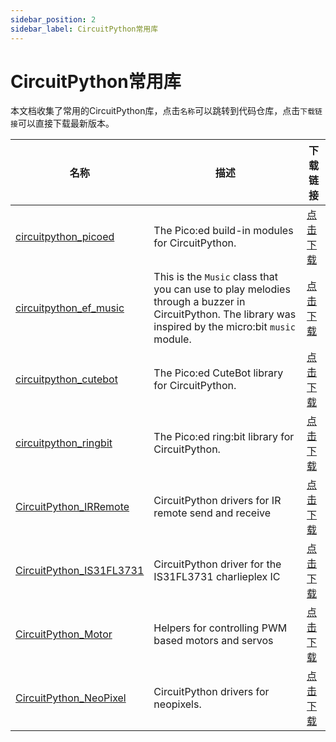 ```yaml
---
sidebar_position: 2
sidebar_label: CircuitPython常用库
---
```


# CircuitPython常用库

本文档收集了常用的CircuitPython库，点击`名称`可以跳转到代码仓库，点击`下载链接`可以直接下载最新版本。

| **名称** | **描述** | **下载链接** |
| --- | --- | --- |
| [circuitpython_picoed](https://github.com/elecfreaks/circuitpython_picoed) | The Pico:ed build-in modules for CircuitPython. | [点击下载](https://github.com/elecfreaks/circuitpython_picoed/archive/refs/heads/main.zip) |
| [circuitpython_ef_music](https://github.com/elecfreaks/circuitpython_ef_music.git) | This is the `Music` class that you can use to play melodies through a buzzer in CircuitPython. The library was inspired by the micro:bit `music` module. | [点击下载](https://github.com/elecfreaks/circuitpython_ef_music/archive/refs/heads/main.zip) |
| [circuitpython_cutebot](https://github.com/elecfreaks/circuitpython_cutebot.git) | The Pico:ed CuteBot library for CircuitPython. | [点击下载](https://github.com/elecfreaks/circuitpython_cutebot/archive/refs/heads/main.zip) |
| [circuitpython_ringbit](https://github.com/elecfreaks/circuitpython_ringbit.git) | The Pico:ed ring:bit library for CircuitPython. | [点击下载](https://github.com/elecfreaks/circuitpython_ringbit/archive/refs/heads/main.zip) |
| [CircuitPython_IRRemote](https://github.com/adafruit/Adafruit_CircuitPython_IRRemote.git) | CircuitPython drivers for IR remote send and receive | [点击下载](https://github.com/adafruit/Adafruit_CircuitPython_IRRemote/archive/refs/heads/main.zip) |
| [CircuitPython_IS31FL3731](https://github.com/adafruit/Adafruit_CircuitPython_IS31FL3731) | CircuitPython driver for the IS31FL3731 charlieplex IC | [点击下载](https://github.com/adafruit/Adafruit_CircuitPython_IS31FL3731/archive/refs/heads/main.zip) |
| [CircuitPython_Motor](https://github.com/adafruit/Adafruit_CircuitPython_Motor) | Helpers for controlling PWM based motors and servos | [点击下载](https://github.com/adafruit/Adafruit_CircuitPython_Motor/archive/refs/heads/main.zip) |
| [CircuitPython_NeoPixel](https://github.com/adafruit/Adafruit_CircuitPython_NeoPixel) | CircuitPython drivers for neopixels. | [点击下载](https://github.com/adafruit/Adafruit_CircuitPython_NeoPixel/archive/refs/heads/main.zip) |
